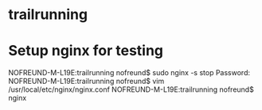 # trailrunning

# Setup nginx for testing
NOFREUND-M-L19E:trailrunning nofreund$ sudo nginx -s stop
Password:
NOFREUND-M-L19E:trailrunning nofreund$ vim /usr/local/etc/nginx/nginx.conf
NOFREUND-M-L19E:trailrunning nofreund$ nginx
